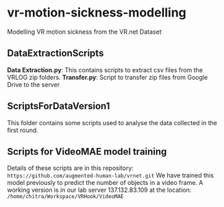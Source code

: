 # vr-motion-sickness-modelling
Modelling VR motion sickness from the VR.net Dataset

## DataExtractionScripts
**Data Extraction.py**: This contains scripts to extract csv files from the VRLOG zip folders.
**Transfer.py**: Script to transfer zip files from Google Drive to the server

## ScriptsForDataVersion1
This folder contains some scripts used to analyse the data collected in the first round.

## Scripts for VideoMAE model training
Details of these scripts are in this repository:
```https://github.com/augmented-human-lab/vrnet.git```
We have trained this model previously to predict the number of objects in a video frame. A working version is in our lab server 137.132.83.109 at the location: 
```/home/chitra/Workspace/VRHook/VideoMAE```